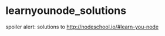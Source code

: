 learnyounode_solutions
======================

spoiler alert: solutions to http://nodeschool.io/#learn-you-node
